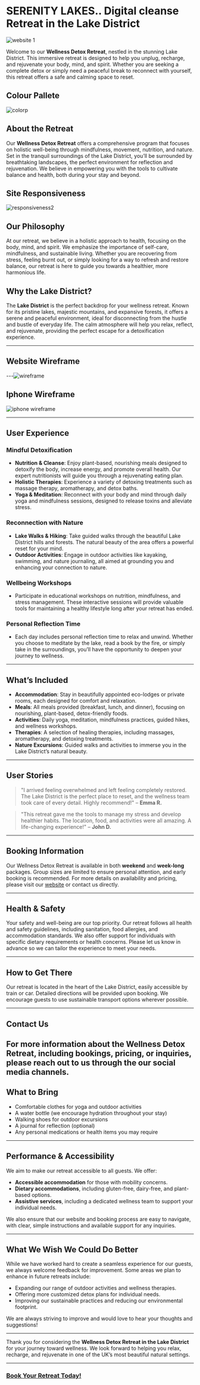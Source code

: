 # SERENITY LAKES.. Digital cleanse Retreat in the Lake District
![website 1](https://github.com/user-attachments/assets/6685dd6f-8407-4219-bf2e-5ae7f33c3172)

Welcome to our **Wellness Detox Retreat**, nestled in the stunning Lake District. This immersive retreat is designed to help you unplug, recharge, and rejuvenate your body, mind, and spirit. Whether you are seeking a complete detox or simply need a peaceful break to reconnect with yourself, this retreat offers a safe and calming space
 to reset.


## Colour Pallete

![colorp](https://github.com/user-attachments/assets/ba182b31-8081-430e-914b-0309bfef3dee)


## About the Retreat

Our **Wellness Detox Retreat** offers a comprehensive program that focuses on holistic well-being through mindfulness, movement, nutrition, and nature. Set in the tranquil surroundings of the Lake District, you’ll be surrounded by breathtaking landscapes, the perfect environment for reflection and rejuvenation. We believe in empowering you with the tools to cultivate balance and health, both during your stay and beyond.

 ## Site Responsiveness

![responsiveness2](https://github.com/user-attachments/assets/45c66ef1-3c00-4a9d-828c-37378b708a8e)


## Our Philosophy

At our retreat, we believe in a holistic approach to health, focusing on the body, mind, and spirit. We emphasize the importance of self-care, mindfulness, and sustainable living. Whether you are recovering from stress, feeling burnt out, or simply looking for a way to refresh and restore balance, our retreat is here to guide you towards a healthier, more harmonious life.



## Why the Lake District?

The **Lake District** is the perfect backdrop for your wellness retreat. Known for its pristine lakes, majestic mountains, and expansive forests, it offers a serene and peaceful environment, ideal for disconnecting from the hustle and bustle of everyday life. The calm atmosphere will help you relax, reflect, and rejuvenate, providing the perfect escape for a detoxification experience.

---
## Website Wireframe 


---![wireframe](https://github.com/user-attachments/assets/662b05d9-eb7e-46c6-8001-6622ee221900)

## Iphone Wireframe 
![iphone wireframe](https://github.com/user-attachments/assets/10be71b9-bfff-4050-a640-7e27af003646)

---

## User Experience

### Mindful Detoxification
- **Nutrition & Cleanse**: Enjoy plant-based, nourishing meals designed to detoxify the body, increase energy, and promote overall health. Our expert nutritionists will guide you through a rejuvenating eating plan.
- **Holistic Therapies**: Experience a variety of detoxing treatments such as massage therapy, aromatherapy, and detox baths.
- **Yoga & Meditation**: Reconnect with your body and mind through daily yoga and mindfulness sessions, designed to release toxins and alleviate stress.

### Reconnection with Nature
- **Lake Walks & Hiking**: Take guided walks through the beautiful Lake District hills and forests. The natural beauty of the area offers a powerful reset for your mind.
- **Outdoor Activities**: Engage in outdoor activities like kayaking, swimming, and nature journaling, all aimed at grounding you and enhancing your connection to nature.

### Wellbeing Workshops
- Participate in educational workshops on nutrition, mindfulness, and stress management. These interactive sessions will provide valuable tools for maintaining a healthy lifestyle long after your retreat has ended.

### Personal Reflection Time
- Each day includes personal reflection time to relax and unwind. Whether you choose to meditate by the lake, read a book by the fire, or simply take in the surroundings, you’ll have the opportunity to deepen your journey to wellness.

---

## What’s Included

- **Accommodation**: Stay in beautifully appointed eco-lodges or private rooms, each designed for comfort and relaxation.
- **Meals**: All meals provided (breakfast, lunch, and dinner), focusing on nourishing, plant-based, detox-friendly foods.
- **Activities**: Daily yoga, meditation, mindfulness practices, guided hikes, and wellness workshops.
- **Therapies**: A selection of healing therapies, including massages, aromatherapy, and detoxing treatments.
- **Nature Excursions**: Guided walks and activities to immerse you in the Lake District’s natural beauty.

---
## User Stories

> "I arrived feeling overwhelmed and left feeling completely restored. The Lake District is the perfect place to reset, and the wellness team took care of every detail. Highly recommend!" – **Emma R.**

> "This retreat gave me the tools to manage my stress and develop healthier habits. The location, food, and activities were all amazing. A life-changing experience!" – **John D.**

---

## Booking Information

Our Wellness Detox Retreat is available in both **weekend** and **week-long** packages. Group sizes are limited to ensure personal attention, and early booking is recommended. For more details on availability and pricing, please visit our [website](#) or contact us directly.

---

## Health & Safety

Your safety and well-being are our top priority. Our retreat follows all health and safety guidelines, including sanitation, food allergies, and accommodation standards. We also offer support for individuals with specific dietary requirements or health concerns. Please let us know in advance so we can tailor the experience to meet your needs.

---

## How to Get There

Our retreat is located in the heart of the Lake District, easily accessible by train or car. Detailed directions will be provided upon booking. We encourage guests to use sustainable transport options wherever possible.

---

## Contact Us

For more information about the **Wellness Detox Retreat**, including bookings, pricing, or inquiries, please reach out to us through the our social media channels.
---

## What to Bring

- Comfortable clothes for yoga and outdoor activities
- A water bottle (we encourage hydration throughout your stay)
- Walking shoes for outdoor excursions
- A journal for reflection (optional)
- Any personal medications or health items you may require

---

## Performance & Accessibility

We aim to make our retreat accessible to all guests. We offer:
- **Accessible accommodation** for those with mobility concerns.
- **Dietary accommodations**, including gluten-free, dairy-free, and plant-based options.
- **Assistive services**, including a dedicated wellness team to support your individual needs.

We also ensure that our website and booking process are easy to navigate, with clear, simple instructions and available support for any inquiries.

---

## What We Wish We Could Do Better

While we have worked hard to create a seamless experience for our guests, we always welcome feedback for improvement. Some areas we plan to enhance in future retreats include:
- Expanding our range of outdoor activities and wellness therapies.
- Offering more customized detox plans for individual needs.
- Improving our sustainable practices and reducing our environmental footprint.

We are always striving to improve and would love to hear your thoughts and suggestions!

---

Thank you for considering the **Wellness Detox Retreat in the Lake District** for your journey toward wellness. We look forward to helping you relax, recharge, and rejuvenate in one of the UK’s most beautiful natural settings.

---

### [Book Your Retreat Today!](#)
